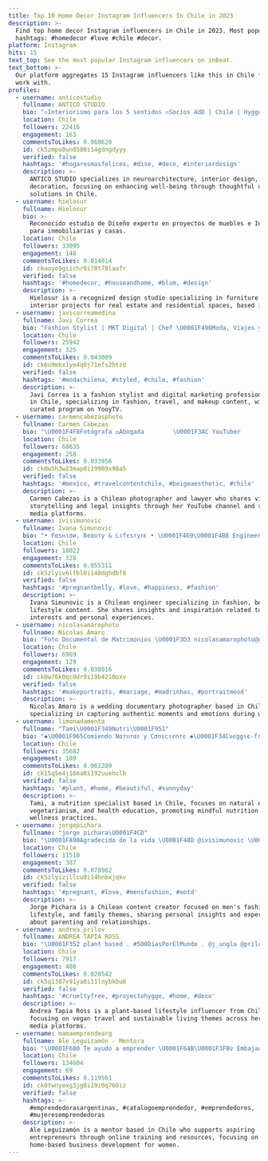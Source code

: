 ```yaml
---
title: Top 10 Home Decor Instagram Influencers In Chile in 2023
description: >-
  Find top home decor Instagram influencers in Chile in 2023. Most popular
  hashtags: #homedecor #love #chile #decor.
platform: Instagram
hits: 15
text_top: See the most popular Instagram influencers on inBeat.
text_bottom: >-
  Our platform aggregates 15 Instagram influencers like this in Chile for you to
  work with.
profiles:
  - username: anticostudio
    fullname: ANTICO STUDIO
    bio: "▫️Interiorismo para los 5 sentidos ▫️Socios AdD | Chile | Hygge ▫️contacto@anticostudio.cl \U0001F447\U0001F447\U0001F447#anticostudio"
    location: Chile
    followers: 22416
    engagement: 163
    commentsToLikes: 0.068628
    id: ck5zmpu0un0580i14gdngdyyy
    verified: false
    hashtags: '#hogaresmasfelices, #dise, #deco, #interiordesign'
    description: >-
      ANTICO STUDIO specializes in neuroarchitecture, interior design, and
      decoration, focusing on enhancing well-being through thoughtful design
      solutions in Chile.
  - username: hielosur
    fullname: Hielosur
    bio: >-
      Reconocido estudio de Diseño experto en proyectos de muebles e Interiosimo
      para inmobiliarias y casas.
    location: Chile
    followers: 33095
    engagement: 148
    commentsToLikes: 0.014014
    id: ckaoyo9giichr0i78t78laafr
    verified: false
    hashtags: '#homedecor, #houseandhome, #blum, #design'
    description: >-
      Hielosur is a recognized design studio specializing in furniture and
      interior projects for real estate and residential spaces, based in Chile.
  - username: javicorreamedina
    fullname: Javi Correa
    bio: "Fashion Stylist | MKT Digital | Chef \U0001F496Moda, Viajes y MakeUp ⚡️Curatoría @byjavicorrea Programa de moda “Dress Code” en @yooytv \U0001F60D"
    location: Chile
    followers: 25942
    engagement: 325
    commentsToLikes: 0.043009
    id: ck6u9mkx1ye4q0j71efs2htzd
    verified: false
    hashtags: '#modachilena, #styled, #chile, #fashion'
    description: >-
      Javi Correa is a fashion stylist and digital marketing professional based
      in Chile, specializing in fashion, travel, and makeup content, with a
      curated program on YooyTV.
  - username: carmencabezasphoto
    fullname: Carmen Cabezas
    bio: "\U0001F4F8Fotógrafa ⚖️Abogada ⠀⠀⠀⠀⠀ \U0001F3AC YouTuber ⠀⠀⠀ ⠀⠀ \U0001F447\U0001F447\U0001F447"
    location: Chile
    followers: 60635
    engagement: 258
    commentsToLikes: 0.033956
    id: ck0w5h3w23map0i19909x98a5
    verified: false
    hashtags: '#mexico, #travelcontentchile, #beigeaesthetic, #chile'
    description: >-
      Carmen Cabezas is a Chilean photographer and lawyer who shares visual
      storytelling and legal insights through her YouTube channel and social
      media platforms.
  - username: ivisimunovic
    fullname: Ivana Simunovic
    bio: "• Fαѕнισи, Вєαυту & Lιfєѕтуℓє • \U0001F469‍\U0001F4BB Engineer \U0001F43E Animal Lover \U0001F46B♥️♾ @jorgepichara"
    location: Chile
    followers: 18022
    engagement: 328
    commentsToLikes: 0.055311
    id: ck5zlyiv6llbl0i148dghdbf8
    verified: false
    hashtags: '#pregnantbelly, #love, #happiness, #fashion'
    description: >-
      Ivana Simunovic is a Chilean engineer specializing in fashion, beauty, and
      lifestyle content. She shares insights and inspiration related to her
      interests and personal experiences.
  - username: nicolasamarophoto
    fullname: Nicolas Amaro
    bio: "Foto Documental de Matrimonios \U0001F3D3 nicolasamarophoto@gmail.com"
    location: Chile
    followers: 6969
    engagement: 129
    commentsToLikes: 0.038016
    id: ck0w76k0qc0dr0i19b4210oxv
    verified: false
    hashtags: '#makeportraits, #mariage, #madrinhas, #portraitmood'
    description: >-
      Nicolas Amaro is a wedding documentary photographer based in Chile,
      specializing in capturing authentic moments and emotions during weddings.
  - username: limonadamenta
    fullname: "Tami\U0001F349Nutri\U0001F951"
    bio: "✱\U0001F965Comiendo Nαтυrαℓ у Cσnscιєnтє ✱\U0001F34Cνєggιє-free✌\U0001F3FC\U0001F9A9 ✱\U0001F469\U0001F3FB‍\U0001F4BBAsєѕσríαѕ Nυтricionαℓєѕ • Aprende a nutrirte! ✱ Amo\U0001F3CB\U0001F3FB‍♀️\U0001F9D8\U0001F3FB‍♀️\U0001F938\U0001F3FB‍♀️ ✱ \U0001F5FA @limonada.enmodoavion ✈︎"
    location: Chile
    followers: 35682
    engagement: 109
    commentsToLikes: 0.061289
    id: ck15q5e4j16ma0i192uuehclb
    verified: false
    hashtags: '#plant, #home, #beautiful, #sunnyday'
    description: >-
      Tami, a nutrition specialist based in Chile, focuses on natural eating,
      vegetarianism, and health education, promoting mindful nutrition and
      wellness practices.
  - username: jorgepichara
    fullname: "jorge pichara\U0001F4CD"
    bio: "\U0001FA90Agradecido de la vida \U0001F48D @ivisimunovic \U0001F478\U0001F3FC❤️\U0001F934\U0001F3FD \U0001F380\U0001F476\U0001F3FB\U0001F9F8 In Progress \U0001F924\U0001F92A\U0001F60D \U0001F64C\U0001F3FCLunes es el mejor día\U0001F64C\U0001F3FC"
    location: Chile
    followers: 11510
    engagement: 387
    commentsToLikes: 0.078962
    id: ck5zlyizjllcu0i14hnbxjqkv
    verified: false
    hashtags: '#pregnant, #love, #mensfashion, #ootd'
    description: >-
      Jorge Pichara is a Chilean content creator focused on men's fashion,
      lifestyle, and family themes, sharing personal insights and experiences
      about parenting and relationships.
  - username: andrea.prilov
    fullname: ANDREA TAPIA ROSS
    bio: "\U0001F352 plant based . #500DíasPorElMundo . @j_ungla @prilovchile @viajeros.veganos @avocadoshare"
    location: Chile
    followers: 7917
    engagement: 400
    commentsToLikes: 0.020542
    id: ck5q1387v91ya0i11lnybkbu8
    verified: false
    hashtags: '#crueltyfree, #proyectohygge, #home, #deco'
    description: >-
      Andrea Tapia Ross is a plant-based lifestyle influencer from Chile,
      focusing on vegan travel and sustainable living themes across her social
      media platforms.
  - username: mamaemprendearg
    fullname: Ale Leguizamón - Mentora
    bio: "\U0001F680 Te ayudo a emprender \U0001F64B\U0001F3FB‍♀️ Embajadora de @minegociopersonal \U0001F469\U0001F3FB‍\U0001F4BB Capacitate en tu casa a tu ritmo. \U0001F911 Del 2 al 6 #cyberdescuentos"
    location: Chile
    followers: 134604
    engagement: 69
    commentsToLikes: 0.119561
    id: ck0twnyexg3jg0i19i0q760iz
    verified: false
    hashtags: >-
      #emprendedorasargentinas, #catalogoemprendedor, #emprendedores,
      #mujeresemprendedoras
    description: >-
      Ale Leguizamón is a mentor based in Chile who supports aspiring
      entrepreneurs through online training and resources, focusing on
      home-based business development for women.
---
```


